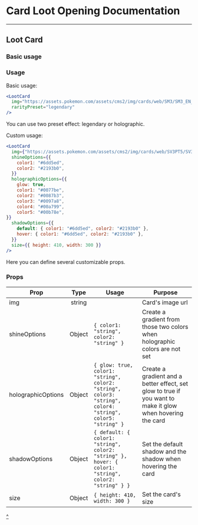 # Card Loot Opening Documentation

---
## Loot Card

### Basic usage

### Usage

Basic usage:
```jsx
<LootCard
  img="https://assets.pokemon.com/assets/cms2/img/cards/web/SM3/SM3_EN_20.png"
  rarityPreset="legendary"
/>
```

You can use two preset effect: legendary or holographic.

Custom usage:

```jsx
<LootCard
  img={"https://assets.pokemon.com/assets/cms2/img/cards/web/SV3PT5/SV3PT5_EN_200.png"}
  shineOptions={{
    color1: "#6dd5ed",
    color2: "#2193b0",
  }}
  holographicOptions={{
    glow: true,
    color1: "#0077be",
    color2: "#0087b3",
    color3: "#0097a8",
    color4: "#00a799",
    color5: "#00b78e",
}}
  shadowOptions={{
    default: { color1: "#6dd5ed", color2: "#2193b0" },
    hover: { color1: "#6dd5ed", color2: "#2193b0" },
  }}
  size={{ height: 410, width: 300 }}
/>
```
Here you can define several customizable props.

### Props

| Prop                | Type   | Usage | Purpose                                        |
| ------------------- |:------:| --|-----------------------------------------------|
| img                 | string || Card's image url                |
| shineOptions        | Object |`{ color1: "string", color2: "string" }`| Create a gradient from those two colors when holographic colors are not set                          |
| holographicOptions  | Object |`{ glow: true, color1: "string", color2: "string", color3: "string", color4: "string", color5: "string" }`| Create a gradient and a better effect, set glow to true if you want to make it glow when hovering the card       |
| shadowOptions       | Object |`{ default: { color1: "string", color2: "string" }, hover: { color1: "string", color2: "string" } }`| Set the default shadow and the shadow when hovering the card |
| size                | Object |`{ height: 410, width: 300 }` | Set the card's size |


<a href="#loot-card">^</a>
